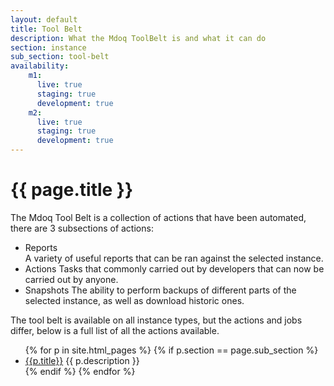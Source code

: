 ```yaml
---
layout: default
title: Tool Belt
description: What the Mdoq ToolBelt is and what it can do
section: instance
sub_section: tool-belt
availability:
    m1:
      live: true
      staging: true
      development: true
    m2:
      live: true
      staging: true
      development: true
---
```


# {{ page.title }}

The Mdoq Tool Belt is a collection of actions that have been automated, there are 3 subsections of actions:  
- Reports  
  A variety of useful reports that can be ran against the selected instance.
- Actions
  Tasks that commonly carried out by developers that can now be carried out by anyone.
- Snapshots
  The ability to perform backups of different parts of the selected instance, as well as download historic ones.  
  
   
The tool belt is available on all instance types, but the actions and jobs differ, below is a full list of all the actions available.  

<ul class="tool-belt-jobs">
    {% for p in site.html_pages %}
        {% if p.section == page.sub_section %}
    <li>
        <a href="{{ p.url }}">{{p.title}}</a>
        <span class="small">{{ p.description }}</span>
    </li>
        {% endif %}
    {% endfor %}
</ul>